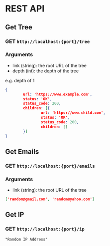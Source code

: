 # REST API

## Get Tree

### GET `http://localhost:{port}/tree`

### Arguments
- link (string): the root URL of the tree
- depth (int): the depth of the tree

e.g. depth of 1
```json
{
        url: 'https://www.example.com',
        status: 'OK',
        status_code: 200,
        children: [{
                url: 'https://www.child.com',
                status: 'OK',
                status_code: 200,
                children: []
        }]
}
```

## Get Emails

### GET `http://localhost:{port}/emails`

### Arguments
- link (string): the root URL of the tree

```json
['random@gmail.com', 'random@yahoo.com']
```

## Get IP

### GET `http://localhost:{port}/ip`

```
"Random IP Address"
```


